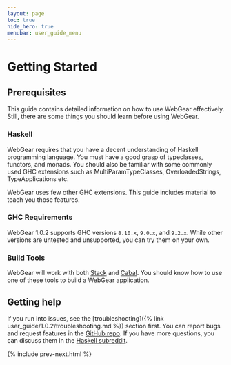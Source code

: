 ```yaml
---
layout: page
toc: true
hide_hero: true
menubar: user_guide_menu
---
```


# Getting Started

## Prerequisites

This guide contains detailed information on how to use WebGear effectively. Still, there are some things you should
learn before using WebGear.

### Haskell

WebGear requires that you have a decent understanding of Haskell programming language. You must have a good grasp of
typeclasses, functors, and monads. You should also be familiar with some commonly used GHC extensions such as
MultiParamTypeClasses, OverloadedStrings, TypeApplications etc.

WebGear uses few other GHC extensions. This guide includes material to teach you those features.

### GHC Requirements

WebGear 1.0.2 supports GHC versions `8.10.x`, `9.0.x`, and `9.2.x`. While other versions are untested and unsupported,
you can try them on your own.

### Build Tools

WebGear will work with both [Stack](https://haskellstack.org/) and [Cabal](https://cabal.readthedocs.io/). You should
know how to use one of these tools to build a WebGear application.

## Getting help

If you run into issues, see the [troubleshooting]({% link user_guide/1.0.2/troubleshooting.md %}) section first. You can
report bugs and request features in the [GitHub repo](https://github.com/haskell-webgear/webgear). If you have more
questions, you can discuss them in the [Haskell subreddit](https://www.reddit.com/r/haskell/).

{% include prev-next.html %}
